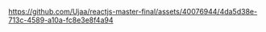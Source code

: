 

https://github.com/Ujaa/reactjs-master-final/assets/40076944/4da5d38e-713c-4589-a10a-fc8e3e8f4a94

